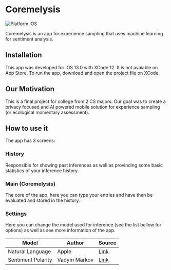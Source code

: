 # Coremelysis


![Platform iOS](https://img.shields.io/badge/platform-iOS-blue)

Coremelysis is an app for experience sampling that uses machine learning for sentiment analysis.

## Installation
This app was developed for iOS 13.0 with XCode 12.
It is not avaiable on App Store. To run the app, download and open the project file on XCode. 

## Our Motivation
This is a final project for college from 2 CS majors. 
Our goal was to create a privacy focused and AI powered mobile solution for experience sampling (or ecological momentary assessment).

## How to use it
The app has 3 screens:
### History
Responsible for showing past inferences as well as provinding some basic statistics of your inference history.
### Main (Coremelysis)
The core of the app, here you can type your entries and have then be evaluated and stored in the history. 
### Settings
Here you can change the model used for inference (see the list bellow for options) as well as see more information of the app.

| Model | Author | Source |
| -------- | -------- | -------- |
| Natural Language | Apple | [Link](https://developer.apple.com/documentation/naturallanguage) |
| Sentiment Polarity | Vadym Markov | [Link](https://github.com/cocoa-ai/SentimentCoreMLDemo/blob/master/README.md#model) |
